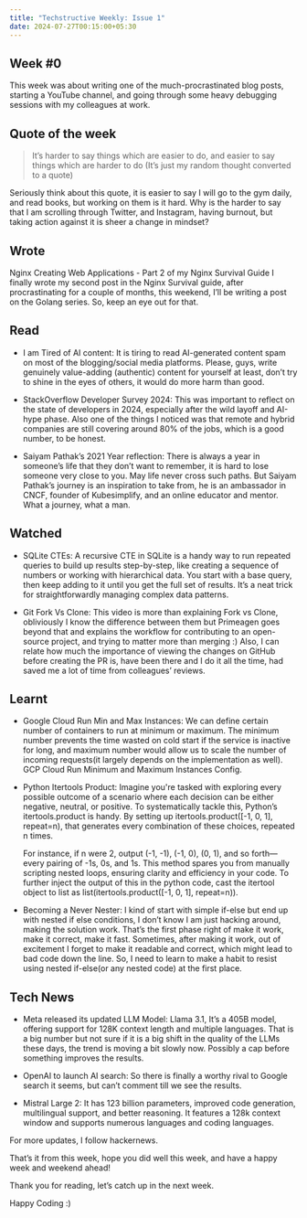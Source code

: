 ```yaml
---
title: "Techstructive Weekly: Issue 1"
date: 2024-07-27T00:15:00+05:30
---
```


## Week #0

This week was about writing one of the much-procrastinated blog posts, starting a YouTube channel, and going through some heavy debugging sessions with my colleagues at work.

## Quote of the week
> It’s harder to say things which are easier to do, and easier to say things which are harder to do
 (It’s just my random thought converted to a quote)

Seriously think about this quote, it is easier to say I will go to the gym daily, and read books, but working on them is it hard. Why is the harder to say that I am scrolling through Twitter, and Instagram, having burnout, but taking action against it is sheer a change in mindset?

## Wrote
Nginx Creating Web Applications - Part 2 of my Nginx Survival Guide
I finally wrote my second post in the Nginx Survival guide, after procrastinating for a couple of months, this weekend, I’ll be writing a post on the Golang series. So, keep an eye out for that.

## Read
- I am Tired of AI content: It is tiring to read AI-generated content spam on most of the blogging/social media platforms. Please, guys, write genuinely value-adding (authentic) content for yourself at least, don’t try to shine in the eyes of others, it would do more harm than good.

- StackOverflow Developer Survey 2024: This was important to reflect on the state of developers in 2024, especially after the wild layoff and AI-hype phase. Also one of the things I noticed was that remote and hybrid companies are still covering around 80% of the jobs, which is a good number, to be honest.

- Saiyam Pathak’s 2021 Year reflection: There is always a year in someone’s life that they don’t want to remember, it is hard to lose someone very close to you. May life never cross such paths. But Saiyam Pathak’s journey is an inspiration to take from, he is an ambassador in CNCF, founder of Kubesimplify, and an online educator and mentor. What a journey, what a man.

## Watched
- SQLite CTEs: A recursive CTE in SQLite is a handy way to run repeated queries to build up results step-by-step, like creating a sequence of numbers or working with hierarchical data. You start with a base query, then keep adding to it until you get the full set of results. It’s a neat trick for straightforwardly managing complex data patterns.


- Git Fork Vs Clone: This video is more than explaining Fork vs Clone, obliviously I know the difference between them but Primeagen goes beyond that and explains the workflow for contributing to an open-source project, and trying to matter more than merging :) Also, I can relate how much the importance of viewing the changes on GitHub before creating the PR is, have been there and I do it all the time, had saved me a lot of time from colleagues’ reviews.


## Learnt
- Google Cloud Run Min and Max Instances: We can define certain number of containers to run at minimum or maximum. The minimum number prevents the time wasted on cold start if the service is inactive for long, and maximum number would allow us to scale the number of incoming requests(it largely depends on the implementation as well). GCP Cloud Run Minimum and Maximum Instances Config.

- Python Itertools Product: Imagine you're tasked with exploring every possible outcome of a scenario where each decision can be either negative, neutral, or positive. To systematically tackle this, Python’s itertools.product is handy. By setting up itertools.product([-1, 0, 1], repeat=n), that generates every combination of these choices, repeated n times.

    For instance, if n were 2, output (-1, -1), (-1, 0), (0, 1), and so forth—every pairing of -1s, 0s, and 1s. This method spares you from manually scripting nested loops, ensuring clarity and efficiency in your code. To further inject the output of this in the python code, cast the itertool object to list as list(itertools.product([-1, 0, 1], repeat=n)).

- Becoming a Never Nester: I kind of start with simple if-else but end up with nested if else conditions, I don’t know I am just hacking around, making the solution work. That’s the first phase right of make it work, make it correct, make it fast. Sometimes, after making it work, out of excitement I forget to make it readable and correct, which might lead to bad code down the line. So, I need to learn to make a habit to resist using nested if-else(or any nested code) at the first place.

## Tech News
- Meta released its updated LLM Model: Llama 3.1, It’s a 405B model, offering support for 128K context length and multiple languages. That is a big number but not sure if it is a big shift in the quality of the LLMs these days, the trend is moving a bit slowly now. Possibly a cap before something improves the results.

- OpenAI to launch AI search: So there is finally a worthy rival to Google search it seems, but can’t comment till we see the results.

- Mistral Large 2: It has 123 billion parameters, improved code generation, multilingual support, and better reasoning. It features a 128k context window and supports numerous languages and coding languages.

For more updates, I follow hackernews.

That’s it from this week, hope you did well this week, and have a happy week and weekend ahead!

Thank you for reading, let’s catch up in the next week.

Happy Coding :)


